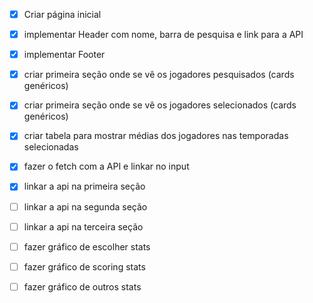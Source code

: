 - [x] Criar página inicial
- [x] implementar Header com nome, barra de pesquisa e link para a API
- [x] implementar Footer
- [x] criar primeira seção onde se vê os jogadores pesquisados (cards genéricos)
- [x] criar primeira seção onde se vê os jogadores selecionados (cards genéricos)
- [x] criar tabela para mostrar médias dos jogadores nas temporadas selecionadas
- [x] fazer o fetch com a API e linkar no input
- [x] linkar a api na primeira seção
- [ ] linkar a api na segunda seção
- [ ] linkar a api na terceira seção

- [ ] fazer gráfico de escolher stats
- [ ] fazer gráfico de scoring stats
- [ ] fazer gráfico de outros stats
